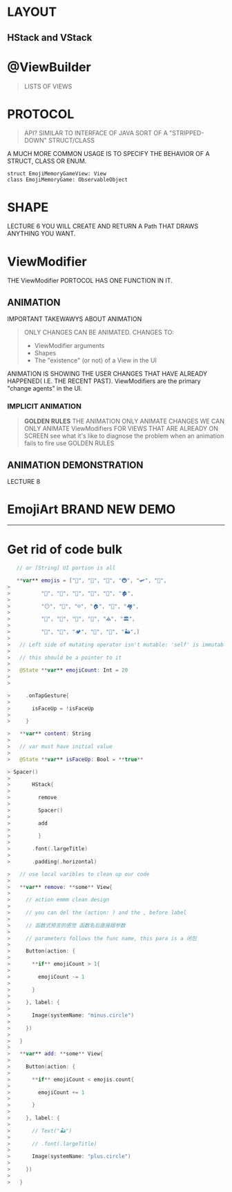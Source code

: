 

# LAYOUT

## HStack and VStack

# @ViewBuilder
> LISTS OF VIEWS
# PROTOCOL
> API? SIMILAR TO INTERFACE OF JAVA 
> SORT OF A "STRIPPED-DOWN" STRUCT/CLASS

A MUCH MORE COMMON USAGE IS TO SPECIFY THE BEHAVIOR OF A STRUCT, CLASS OR ENUM.
```
struct EmojiMemoryGameView: View
class EmojiMemoryGame: ObservableObject
```
# SHAPE
LECTURE 6
YOU WILL CREATE AND RETURN A Path THAT DRAWS ANYTHING YOU WANT.
# ViewModifier
THE ViewModifier PORTOCOL HAS ONE FUNCTION IN IT.

## ANIMATION
IMPORTANT TAKEWAWYS ABOUT ANIMATION
> ONLY CHANGES CAN BE ANIMATED. CHANGES TO:
> - ViewModifier arguments
> - Shapes
> - The "existence" (or not) of a View in the UI

ANIMATION IS SHOWING THE USER CHANGES THAT HAVE ALREADY HAPPENED( I.E. THE RECENT PAST).
ViewModifiers are the primary "change agents" in the UI.
### IMPLICIT ANIMATION
> **GOLDEN RULES**
THE ANIMATION ONLY ANIMATE CHANGES
WE CAN ONLY ANIMATE ViewModifiers FOR VIEWS THAT ARE ALREADY ON SCREEN
> see what it's like to diagnose the problem when an animation fails to fire   use  GOLDEN RULES
## ANIMATION DEMONSTRATION
LECTURE 8

# EmojiArt BRAND NEW DEMO


---


# Get rid of code bulk

```swift
   // or [String] UI portion is all

   **var** emojis = ["🚌", "🚝", "🚆", "🚇", "🛩", "🛶",
>
> ​         "🚟", "🚨", "🚁", "🚣", "🎠", "🏚",
>
> ​         "😶", "😬", "☺️", "🏠", "🏡", "🏘",
>
> ​         "🏢", "🏬", "🕍", "🕌", "⛪️", "🏛",
>
> ​         "💒", "🏫", "🏕", "🗻", "🌋", "🏜",]
>
>   // Left side of mutating operator isn't mutable: 'self' is immutable
>
>   // this should be a pointer to it
>
>   @State **var** emojiCount: Int = 20
>
>    

> ​    .onTapGesture{
>
> ​      isFaceUp = !isFaceUp
>
> ​    }

>   **var** content: String
>
>   // var must have initial value
>
>   @State **var** isFaceUp: Bool = **true**

> Spacer()
>
> ​      HStack{
>
> ​        remove
>
> ​        Spacer()
>
> ​        add
>
> ​        }
>
> ​      .font(.largeTitle)
>
> ​      .padding(.horizontal)

>   // use local varibles to clean up our code
>
>   **var** remove: **some** View{
>
> ​    // action emmm clean design
>
> ​    // you can del the (action: ) and the , before label
>
> ​    // 函数式预言的感觉 函数名后直接跟参数
>
> ​    // parameters follows the func name, this para is a 闭包
>
> ​    Button(action: {
>
> ​      **if** emojiCount > 1{
>
> ​        emojiCount -= 1
>
> ​      }
>
> ​    }, label: {
>
> ​      Image(systemName: "minus.circle")
>
> ​    })
>
>   }
>
>   **var** add: **some** View{
>
> ​    Button(action: {
>
> ​      **if** emojiCount < emojis.count{
>
> ​        emojiCount += 1
>
> ​      }
>
> ​    }, label: {
>
> ​      // Text("🏜")
>
> ​      // .font(.largeTitle)
>
> ​      Image(systemName: "plus.circle")
>
> ​    })
>
>   }